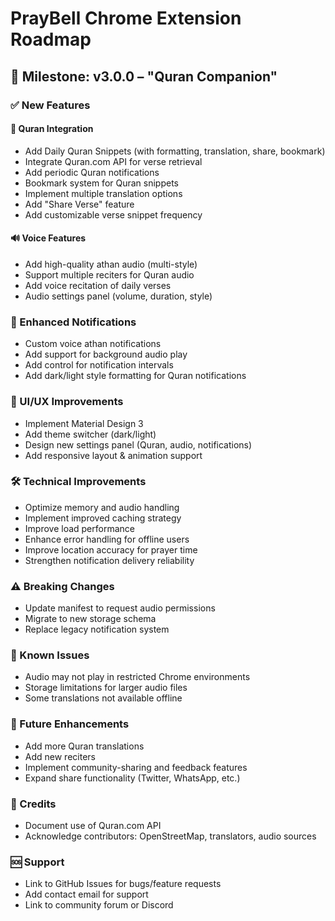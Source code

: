 # PrayBell Chrome Extension Roadmap

## 🏁 Milestone: v3.0.0 – "Quran Companion"

### ✅ New Features

#### 📘 Quran Integration
- Add Daily Quran Snippets (with formatting, translation, share, bookmark)
- Integrate Quran.com API for verse retrieval
- Add periodic Quran notifications
- Bookmark system for Quran snippets
- Implement multiple translation options
- Add "Share Verse" feature
- Add customizable verse snippet frequency

#### 🔊 Voice Features
- Add high-quality athan audio (multi-style)
- Support multiple reciters for Quran audio
- Add voice recitation of daily verses
- Audio settings panel (volume, duration, style)

### 🔔 Enhanced Notifications
- Custom voice athan notifications
- Add support for background audio play
- Add control for notification intervals
- Add dark/light style formatting for Quran notifications

### 🎨 UI/UX Improvements
- Implement Material Design 3
- Add theme switcher (dark/light)
- Design new settings panel (Quran, audio, notifications)
- Add responsive layout & animation support

### 🛠 Technical Improvements
- Optimize memory and audio handling
- Implement improved caching strategy
- Improve load performance
- Enhance error handling for offline users
- Improve location accuracy for prayer time
- Strengthen notification delivery reliability

### ⚠️ Breaking Changes
- Update manifest to request audio permissions
- Migrate to new storage schema
- Replace legacy notification system

### 🐞 Known Issues
- Audio may not play in restricted Chrome environments
- Storage limitations for larger audio files
- Some translations not available offline

### 📌 Future Enhancements
- Add more Quran translations
- Add new reciters
- Implement community-sharing and feedback features
- Expand share functionality (Twitter, WhatsApp, etc.)

### 🤝 Credits
- Document use of Quran.com API
- Acknowledge contributors: OpenStreetMap, translators, audio sources

### 🆘 Support
- Link to GitHub Issues for bugs/feature requests
- Add contact email for support
- Link to community forum or Discord 